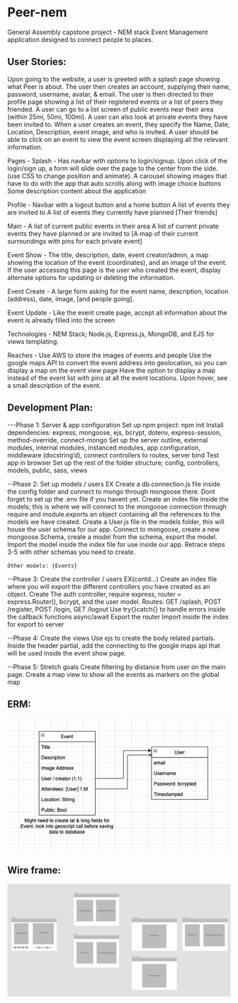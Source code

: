 # Peer-nem
General Assembly capstone project - NEM stack Event Management application designed to connect people to places.

## User Stories:
Upon going to the website, a user is greeted with a splash page showing what Peer is about. The user then creates an account, supplying their name, password, username, avatar, & email. The user is then directed to their profile page showing a list of their registered events or a list of peers they friended. A user can go to a list screen of public events near their area  (within 25mi, 50mi, 100mi). A user can also look at private events they have been invited to. When a user creates an event, they specify the Name, Date, Location, Description, event image, and who is invited. 
A user should be able to click on an event to view the event screen displaying all the relevant information. 

Pages -
Splash -
Has navbar with options to login/signup. Upon click of the login/sign up, a form will slide over the page to the center from the side. (use CSS to change position and animate).
A carousel showing images that have to do with the app that auto scrolls along with image choice buttons
Some description content about the application

Profile -
Navbar with a logout button and a home button
A list of events they are invited to
A list of events they currently have planned
[Their friends]

Main -
A list of current public events in their area
A list of current private events they have planned or are invited to
[A map of their current surroundings with pins for each private event]

Event Show -
The title, description, date, event creator/admin, a map showing the location of the event (coordinates), and an image of the event.
If the user accessing this page is the user who created the event, display alternate options for updating or deleting the information.

Event Create -
A large form asking for the event name, description, location (address), date, image, [and people going].

Event Update -
Like the event create page, accept all information about the event is already filled into the screen

Technologies - 
NEM Stack; Node.js, Express.js, MongoDB, and EJS for views templating. 

Reaches -
Use AWS to store the images of events and people
Use the google maps API to convert the event address into geolocation, so you can display a map on the event view page
Have the option to display a map instead of the event list with pins at all the event locations. Upon hover, see a small description of the event. 

## Development Plan:
---Phase 1: Server & app configuration
Set up npm project: npm init
Install dependencies: express, mongoose, ejs, bcrypt, dotenv, express-session, method-override, connect-mongo
Set up the server outline, external modules, internal modules, instanced modules, app configuration, middleware (docstring’d), connect controllers to routes, server bind
Test app in browser
Set up the rest of the folder structure; config, controllers, models, public, sass, views

--Phase 2: Set up models / users EX
Create a db.connection.js file inside the config folder and connect to mongo through mongoose there. Dont forget to set up the .env file if you havent yet.
Create an index file inside the models; this is where we will connect to the mongoose connection through require and module.exports an object containing all the references to the models we have created. 
Create a User.js file in the models folder, this will house the user schema for our app. 
Connect to mongoose, create a new mongoose.Schema, create a model from the schema, export the model.
Import the model inside the index file for use inside our app.
Retrace steps 3-5 with other schemas you need to create. 

	Other models: {Events}

--Phase 3: Create the controller / users EX(contd…)
Create an index file where you will export the different controllers you have created as an object.
Create The auth controller, require express, router = express.Router(), bcrypt, and the user model.
Routes: GET /splash, POST /register, POST /login, GET /logout
Use try{}catch{} to handle errors inside the callback functions async/await
Export the router
Import inside the index for export to server

--Phase 4: Create the views
Use ejs to create the body related partials. 
Inside the header partial, add the connecting to the google maps api that will be used inside the event show page. 

--Phase 5: Stretch goals
Create filtering by distance from user on the main page.
Create a map view to show all the events as markers on the global map

## ERM:
![erm image](./public/images/erdImage.png)

## Wire frame:
![wire frame image](./public/images/wireFrame.png)